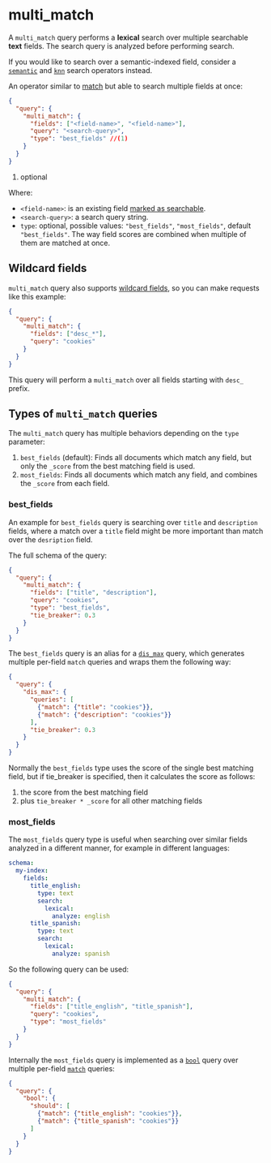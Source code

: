 # multi_match

A `multi_match` query performs a **lexical** search over multiple  searchable **text** fields. The search query is analyzed before performing search.

If you would like to search over a semantic-indexed field, consider a [`semantic`](semantic.md) and [`knn`](knn.md) search operators instead.

An operator similar to [match](match.md) but able to search multiple fields at once:

```json
{
  "query": {
    "multi_match": {
      "fields": ["<field-name>", "<field-name>"],
      "query": "<search-query>",
      "type": "best_fields" //(1) 
    }
  }
}
```

1. optional

Where:

* `<field-name>`: is an existing field [marked as searchable](../../../indexing/mapping.md).
* `<search-query>`: a search query string.
* `type`: optional, possible values: `"best_fields"`, `"most_fields"`, default `"best_fields"`. The way field scores are combined when multiple of them are matched at once. 

## Wildcard fields

`multi_match` query also supports [wildcard fields](../../../indexing/mapping.md#wildcard-fields), so you can make requests like this example:


```json
{
  "query": {
    "multi_match": {
      "fields": ["desc_*"],
      "query": "cookies" 
    }
  }
}
```

This query will perform a `multi_match` over all fields starting with `desc_` prefix.

## Types of `multi_match` queries

The `multi_match` query has multiple behaviors depending on the `type` parameter:

1. `best_fields` (default): Finds all documents which match any field, but only the `_score` from the best matching field is used.
2. `most_fields`: Finds all documents which match any field, and combines the `_score` from each field.

### best_fields

An example for `best_fields` query is searching over `title` and `description` fields, where a match over a `title` field might be more important than match over the `desription` field.

The full schema of the query:

```json
{
  "query": {
    "multi_match": {
      "fields": ["title", "description"],
      "query": "cookies",
      "type": "best_fields",
      "tie_breaker": 0.3
    }
  }
}
```

The `best_fields` query is an alias for a [`dis_max`](dis_max.md) query, which generates multiple per-field `match` queries and wraps them the following way:

```json
{
  "query": {
    "dis_max": {
      "queries": [
        {"match": {"title": "cookies"}},
        {"match": {"description": "cookies"}}
      ],
      "tie_breaker": 0.3
    }
  }
}
```

Normally the `best_fields` type uses the score of the single best matching field, but if tie_breaker is specified, then it calculates the score as follows:

1. the score from the best matching field
2. plus `tie_breaker * _score` for all other matching fields

### most_fields

The `most_fields` query type is useful when searching over similar fields analyzed in a different manner, for example in different languages:

```yaml
schema:
  my-index:
    fields:
      title_english:
        type: text
        search:
          lexical:
            analyze: english
      title_spanish:
        type: text
        search:
          lexical:
            analyze: spanish
```

So the following query can be used:

```json
{
  "query": {
    "multi_match": {
      "fields": ["title_english", "title_spanish"],
      "query": "cookies",
      "type": "most_fields"
    }
  }
}
```

Internally the `most_fields` query is implemented as a [`bool`](bool.md) query over multiple per-field [`match`](match.md) queries:

```json
{
  "query": {
    "bool": {
      "should": [
        {"match": {"title_english": "cookies"}},
        {"match": {"title_spanish": "cookies"}}
      ]
    }
  }
}
```

